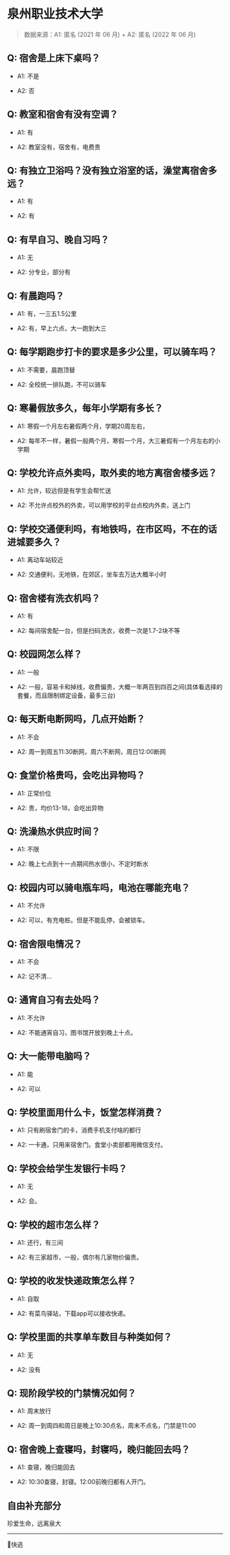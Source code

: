 # 泉州职业技术大学

> 数据来源：A1: 匿名 (2021 年 06 月) + A2: 匿名 (2022 年 06 月)

## Q: 宿舍是上床下桌吗？

- A1: 不是

- A2: 否

## Q: 教室和宿舍有没有空调？

- A1: 有

- A2: 教室没有，宿舍有，电费贵

## Q: 有独立卫浴吗？没有独立浴室的话，澡堂离宿舍多远？

- A1: 有

- A2: 有

## Q: 有早自习、晚自习吗？

- A1: 无

- A2: 分专业，部分有

## Q: 有晨跑吗？

- A1: 有，一三五1.5公里

- A2: 有，早上六点，大一跑到大三

## Q: 每学期跑步打卡的要求是多少公里，可以骑车吗？

- A1: 不需要，晨跑顶替

- A2: 全校统一排队跑，不可以骑车

## Q: 寒暑假放多久，每年小学期有多长？

- A1: 寒假一个月左右暑假两个月，学期20周左右，

- A2: 每年不一样，暑假一般两个月，寒假一个月，大三暑假有一个月左右的小学期

## Q: 学校允许点外卖吗，取外卖的地方离宿舍楼多远？

- A1: 允许，较远但是有学生会帮忙送

- A2: 不允许点校外的外卖，可以用学校的平台点校内外卖，送上门

## Q: 学校交通便利吗，有地铁吗，在市区吗，不在的话进城要多久？

- A1: 离动车站较近

- A2: 交通便利，无地铁，在郊区，坐车去万达大概半小时

## Q: 宿舍楼有洗衣机吗？

- A1: 有

- A2: 每间宿舍配一台，但是扫码洗衣，收费一次是1.7-2块不等

## Q: 校园网怎么样？

- A1: 一般

- A2: 一般，容易卡和掉线，收费偏贵，大概一年两百到四百之间(具体看选择的套餐，而且限制绑定设备，最多三台)

## Q: 每天断电断网吗，几点开始断？

- A1: 不会

- A2: 周一到周五11:30断网，周六不断网，周日12:00断网

## Q: 食堂价格贵吗，会吃出异物吗？

- A1: 正常价位

- A2: 贵，均价13-18，会吃出异物

## Q: 洗澡热水供应时间？

- A1: 不限

- A2: 晚上七点到十一点期间热水很小，不定时断水

## Q: 校园内可以骑电瓶车吗，电池在哪能充电？

- A1: 不允许

- A2: 可以，有充电桩。但是不能乱停，会被锁车。

## Q: 宿舍限电情况？

- A1: 不会

- A2: 记不清…

## Q: 通宵自习有去处吗？

- A1: 不允许

- A2: 不能通宵自习，图书馆开放到晚上十点。

## Q: 大一能带电脑吗？

- A1: 能

- A2: 可以

## Q: 学校里面用什么卡，饭堂怎样消费？

- A1: 只有刷宿舍门的卡，消费手机支付啥的都行

- A2: 一卡通，只用来宿舍门。食堂小卖部都用微信支付。

## Q: 学校会给学生发银行卡吗？

- A1: 无

- A2: 会。

## Q: 学校的超市怎么样？

- A1: 还行，有三间

- A2: 有三家超市，一般，偶尔有几家物价偏贵。

## Q: 学校的收发快递政策怎么样？

- A1: 自取

- A2: 有菜鸟驿站，下载app可以接收快递。

## Q: 学校里面的共享单车数目与种类如何？

- A1: 无

- A2: 没有

## Q: 现阶段学校的门禁情况如何？

- A1: 周末放行

- A2: 周一到周四和周日是晚上10:30点名，周末不点名，门禁是11:00

## Q: 宿舍晚上查寝吗，封寝吗，晚归能回去吗？

- A1: 查寝，晚归能回去

- A2: 10:30查寝，封寝。12:00前晚归都有人开门。

## 自由补充部分

珍爱生命，远离泉大

***

🤣快逃